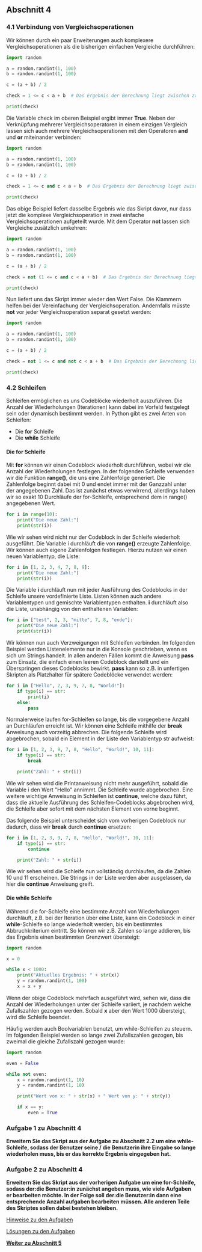 ## Abschnitt 4

### 4.1 Verbindung von Vergleichsoperationen

Wir können durch ein paar Erweiterungen auch komplexere Vergleichsoperationen als die bisherigen 
einfachen Vergleiche durchführen:

```python
import random

a = random.randint(1, 100)
b = random.randint(1, 100)

c = (a + b) / 2

check = 1 <= c < a + b  # Das Ergebnis der Berechnung liegt zwischen zwei Grenzwerten

print(check)

```

Die Variable check im oberen Beispiel ergibt immer **True**. Neben der Verknüpfung mehrerer Vergleichsoperatoren in einem einzigen Vergleich lassen sich auch mehrere Vergleichsoperationen mit den Operatoren **and** und **or** miteinander verbinden:

```python
import random

a = random.randint(1, 100)
b = random.randint(1, 100)

c = (a + b) / 2

check = 1 <= c and c < a + b  # Das Ergebnis der Berechnung liegt zwischen zwei Grenzwerten

print(check)
```

Das obige Beispiel liefert dasselbe Ergebnis wie das Skript davor, nur dass jetzt die 
komplexe Vergleichsoperation in zwei einfache Vergleichsoperationen aufgeteilt wurde. 
Mit dem Operator **not** lassen sich Vergleiche zusätzlich umkehren:

```python
import random

a = random.randint(1, 100)
b = random.randint(1, 100)

c = (a + b) / 2

check = not (1 <= c and c < a + b)  # Das Ergebnis der Berechnung liegt zwischen NICHT zwei Grenzwerten

print(check)
```

Nun liefert uns das Skript immer wieder den Wert False. Die Klammern helfen bei der Vereinfachung 
der Vergleichsoperation. Andernfalls müsste **not** vor jeder Vergleichsoperation separat 
gesetzt werden:

```python
import random

a = random.randint(1, 100)
b = random.randint(1, 100)

c = (a + b) / 2

check = not 1 <= c and not c < a + b  # Das Ergebnis der Berechnung liegt zwischen NICHT zwei Grenzwerten

print(check)
```

### 4.2 Schleifen

Schleifen ermöglichen es uns Codeblöcke wiederholt auszuführen. 
Die Anzahl der Wiederholungen (Iterationen) kann dabei im Vorfeld 
festgelegt sein oder dynamisch bestimmt werden. In Python gibt es 
zwei Arten von Schleifen:

* Die **for** Schleife
* Die **while** Schleife

#### Die **for** Schleife

Mit **for** können wir einen Codeblock wiederholt durchführen, 
wobei wir die Anzahl der Wiederholungen festlegen. In der folgenden 
Schleife verwenden wir die Funktion **range()**, die uns eine 
Zahlenfolge generiert. Die Zahlenfolge beginnt dabei mit 0 und endet 
immer mit der Ganzzahl unter der angegebenen Zahl. Das ist zunächst 
etwas verwirrend, allerdings haben wir so exakt 10 Durchläufe der 
for-Schleife, entsprechend dem in range() angegebenen Wert.

```python
for i in range(10):
    print("Die neue Zahl:")
    print(str(i))
```

Wie wir sehen wird nicht nur der Codeblock in der Schleife wiederholt 
ausgeführt. Die Variable i durchläuft die von **range()** erzeugte 
Zahlenfolge. Wir können auch eigene Zahlenfolgen festlegen. 
Hierzu nutzen wir einen neuen Variablentyp, die Liste:

```python
for i in [1, 2, 3, 4, 7, 8, 9]:
    print("Die neue Zahl:")
    print(str(i))
```

Die Variable **i** durchläuft nun mit jeder Ausführung des Codeblocks in
der Schleife unsere vordefinierte Liste. Listen können auch andere 
Variablentypen und gemischte Variablentypen enthalten. **i** durchläuft 
also die Liste, unabhängig von den enthaltenen Variablen:

```python
for i in ["test", 2, 3, "mitte", 7, 8, "ende"]:
    print("Die neue Zahl:")
    print(str(i))
```

Wir können nun auch Verzweigungen mit Schleifen verbinden. Im folgenden 
Beispiel werden Listenelemente nur in die Konsole geschrieben, wenn es 
sich um Strings handelt. In allen anderen Fällen kommt die Anweisung 
**pass** zum Einsatz, die einfach einen leeren Codeblock darstellt und 
ein Überspringen dieses Codeblocks bewirkt. **pass** kann so z.B. in 
unfertigen Skripten als Platzhalter für spätere Codeblöcke verwendet 
werden:

```python
for i in ["Hello", 2, 3, 9, 7, 8, "World!"]:
    if type(i) == str:
        print(i)
    else:
        pass
```

Normalerweise laufen for-Schleifen so lange, bis die vorgegebene Anzahl 
an Durchläufen erreicht ist. Wir können eine Schleife mithilfe der 
**break** Anweisung auch vorzeitig abbrechen. Die folgende Schleife 
wird abgebrochen, sobald ein Element in der Liste den Variablentyp str 
aufweist:

```python
for i in [1, 2, 3, 9, 7, 8, "Hello", "World!", 10, 11]:
    if type(i) == str:
        break

    print("Zahl: " + str(i))
```

Wie wir sehen wird die Printanweisung nicht mehr ausgeführt, sobald die 
Variable i den Wert "Hello" annimmt. Die Schleife wurde abgebrochen. 
Eine weitere wichtige Anweisung in Schleifen ist **continue**, welche 
dazu führt, dass die aktuelle Ausführung des Schleifen-Codeblocks 
abgebrochen wird, die Schleife aber sofort mit dem nächsten Element von 
vorne beginnt.

Das folgende Beispiel unterscheidet sich vom vorherigen Codeblock nur 
dadurch, dass wir **break** durch **continue** ersetzen:

```python
for i in [1, 2, 3, 9, 7, 8, "Hello", "World!", 10, 11]:
    if type(i) == str:
        continue

    print("Zahl: " + str(i))
```

Wie wir sehen wird die Schleife nun vollständig durchlaufen, da die 
Zahlen 10 und 11 erscheinen. Die Strings in der Liste werden 
aber ausgelassen, da hier die **continue** Anweisung greift.

#### Die **while** Schleife

Während die for-Schleife eine bestimmte Anzahl von Wiederholungen 
durchläuft, z.B. bei der Iteration über eine Liste, kann ein Codeblock 
in einer **while**-Schleife so lange wiederholt werden, bis ein 
bestimmtes Abbruchkriterium eintritt. So können wir z.B. Zahlen so 
lange addieren, bis das Ergebnis einen bestimmten Grenzwert übersteigt:

```python
import random

x = 0

while x < 1000:
    print("Aktuelles Ergebnis: " + str(x))
    y = random.randint(1, 100)
    x = x + y

```

Wenn der obige Codeblock mehrfach ausgeführt wird, sehen wir, dass die 
Anzahl der Wiederholungen unter der Schleife variiert, je nachdem welche
Zufallszahlen gezogen werden. Sobald **x** aber den Wert 1000 
übersteigt, wird die Schleife beendet.

Häufig werden auch Boolvariablen benutzt, um while-Schleifen zu steuern.
Im folgenden Beispiel werden so lange zwei Zufallszahlen gezogen, bis 
zweimal die gleiche Zufallszahl gezogen wurde:

```python
import random

even = False

while not even:
    x = random.randint(1, 10)
    y = random.randint(1, 10)

    print("Wert von x: " + str(x) + " Wert von y: " + str(y))

    if x == y:
        even = True
```

### Aufgabe 1 zu Abschnitt 4

**Erweitern Sie das Skript aus der Aufgabe zu Abschnitt 2.2 um eine 
while-Schleife, sodass der Benutzer seine / die Benutzerin ihre Eingabe 
so lange wiederholen muss, bis er das korrekte Ergebnis eingegeben hat.**

### Aufgabe 2 zu Abschnitt 4

**Erweitern Sie das Skript aus der vorherigen Aufgabe um eine 
for-Schleife, sodass der:die Benutzer:in zunächst angeben 
muss, wie viele Aufgaben er bearbeiten möchte. In der Folge soll der:die 
Benutzer:in dann eine entsprechende Anzahl aufgaben bearbeiten müssen. 
Alle anderen Teile des Skriptes sollen dabei bestehen bleiben.**

[Hinweise zu den Aufgaben](exercise-hints.md)

[Lösungen zu den Aufgaben](part4_solution.md)

[**Weiter zu Abschnitt 5**](part5.md)